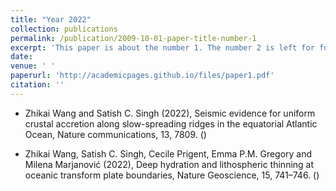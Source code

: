 ```yaml
---
title: "Year 2022"
collection: publications
permalink: /publication/2009-10-01-paper-title-number-1
excerpt: 'This paper is about the number 1. The number 2 is left for future work.'
date:
venue: ' '
paperurl: 'http://academicpages.github.io/files/paper1.pdf'
citation: ''
---
```

* Zhikai Wang and Satish C. Singh (2022), Seismic evidence for uniform crustal accretion along slow-spreading ridges in the equatorial Atlantic Ocean, Nature communications, 13, 7809. ()

* Zhikai Wang, Satish C. Singh, Cecile Prigent, Emma P.M. Gregory and Milena Marjanović (2022), Deep hydration and lithospheric thinning at oceanic transform plate boundaries, Nature Geoscience, 15, 741–746. ()
